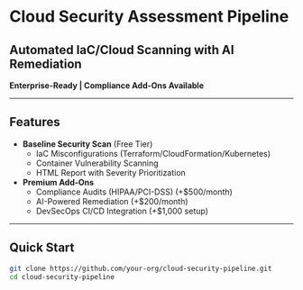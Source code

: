 # Cloud Security Assessment Pipeline

## Automated IaC/Cloud Scanning with AI Remediation  
**Enterprise-Ready | Compliance Add-Ons Available**

---

## Features
- **Baseline Security Scan** (Free Tier)
  - IaC Misconfigurations (Terraform/CloudFormation/Kubernetes)
  - Container Vulnerability Scanning
  - HTML Report with Severity Prioritization
- **Premium Add-Ons**  
  - Compliance Audits (HIPAA/PCI-DSS) (+$500/month)
  - AI-Powered Remediation (+$200/month)
  - DevSecOps CI/CD Integration (+$1,000 setup)

---

## Quick Start
```bash
git clone https://github.com/your-org/cloud-security-pipeline.git
cd cloud-security-pipeline

